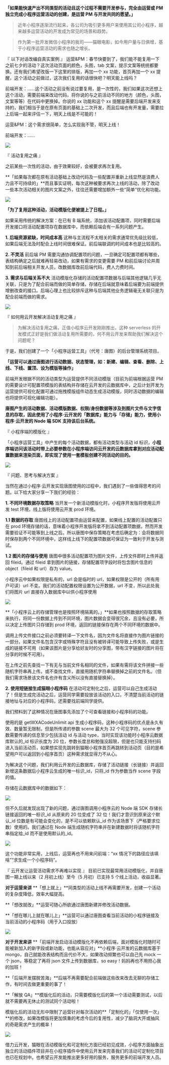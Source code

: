 **「如果能快速产出不同类型的活动且这个过程不需要开发参与，完全由运营或 PM 独立完成小程序运营活动的创建，是运营 PM 与开发共同的愿望。」**

> 近年小程序逐渐流行起来，各公司为吸引更多用户来使用其公司小程序，越来越多运营活动的开发成为常见的场景和趋势。

> 作为第一批开发微信小程序的我司——猫眼电影，如今用户量与日俱增，基于小程序运营活动的需求也随之增长。

『 以下对话改编自真实案例 』
运营&PM：春节快要到了，我们能不能复用一下之前七夕的活动？这次活动页面的颜色，头图，tab 文案，提示文案等统统都要换。还有我们希望改版一下这里的排版，再加一个 xx 功能，首页再加一个 xx 提醒，这个活动之前做过，这次我们复用的话很快吧？明天能上线吗？

前端开发：......这个活动之前没有说过要复用，是一次性的，我们如果这次还想上这个活动，需要前端来改动代码，将你说的与之前活动不同的地方（颜色，头图，文案等等）在代码中更换掉。你说的 xx 功能和这个 xx 提醒是需要后端开发来支持的，我们相当于是在原有页面的基础上二次开发，而且后端也有开发量，需要拉上后端一起来评估一下，明天上线是不可能的！

运营&PM：这个需求很简单，怎么实现我不管，明天上线！

前端开发：......

![](https://puui.qpic.cn/vupload/0/20190717_1563330461314_g16lzz3i4gc.jpeg/0)

『 活动复用之痛 』

之前某些一次性的活动，由于效果较好，会被要求再次复用。

**「如果每次都在原有活动基础上改动代码及一些配置并重新上线显然是浪费人力且不可持续的」**而且事实证明，每次这种被要求再次上线的活动，除了改动一些本次活动相关的图片文案之外，往往还需要增加额外一些“简单”优化和功能。

![](https://puui.qpic.cn/vupload/0/20190717_1563330705770_bvm55y0woh6.jpeg/0)

**「为了复用这种活动，活动模版化便被提上了日程。」**

如果采用传统的解决方案：在已有 B 端系统，添加该活动配置项，同时需要后端开发接口将活动配置项存在数据库中，而依赖后端会有一系列问题产生。

**1. 后端资源紧缺，时间成本高**
这种与主流程不太相关的需求通常优先级比较低，如果后端无法及时配合上线时间很难保证。前后端联调的时间成本也是比较高的。

**2. 不灵活**
前后端 PM 需要沟通协调配置项的问题，一旦确定可配置项都有哪些，表结构确定之后就难再轻易改动，如果有需求的变更需要 PM 和前后端讨论并周知到前后端相关开发人员，改数据库改前后端代码，费人力费时间。

**3. 需求与后端关系不大**
活动模版化存储的活动配置项数据与后端其他逻辑几乎无关联，只是为了配合前端而做的简单存储，存储在后端就意味着后端要为前端提供增删改查的接口。后端心理上也比较排斥这种与后端其他业务逻辑毫无关联只是为配合前端而做的需求。

![](https://puui.qpic.cn/vupload/0/20190717_1563330826348_bhkegb9xkbu.png/0)

『 如何用云开发解决活动复用之痛 』

> 为解决活动复用之痛，正值小程序云开发刚刚推出，这种 serverless 的开发模式正好是我们做活动复用所需要的，何不用云开发来帮助我们解决这个问题呢？

于是，我们创建了一个「小程序运营工具」（代号：唐图）的后台管理系统项目。

**「运营可以通过唐图进行活动数据、状态管理，如：新建、编辑、查看、删除、上线、下线、置顶、设为模版等操作」**

前端开发根据不同的活动类型为运营提供不同活动模版（目前为前端根据运营 PM 的需要设计可配置项模版的表结构并存储在云开发的云数据库中，之后计划开发为运营提供可视化配置可通过拖拽模版组件动态生成活动模版，同时活动数据的编辑也将提供可视化编辑功能）。

**唐图产生的活动数据、活动模版数据、权限/身份数据等涉及到图片文件与文字信息的存取，因此使用了小程序·云开发的「数据库」能力与「存储」能力，使用小程序·云开发的 Node 端 SDK 支持该后台系统。**

『 小程序端的模版化 』

「小程序运营工具」中产生的每个活动数据，都有活动类型与活动 id 标识，**小程序端访问该活动时带上必要参数在小程序端访问云开发的云数据库拿到对应活动配置数据来渲染页面，即实现了使用一套模板创建不同活动的目的。**

![](https://puui.qpic.cn/vupload/0/20190717_1563330995317_fjm7bqajp18.jpeg/0)

『 问题、思考与解决方案 』

当然在通过小程序·云开发实现唐图使用的过程中，我们遇到了一些值得思考的问题。以下给大家分享一下我们的经验：

**1. 不同环境数据存取策略**
当开发一个新活动模版化时，小程序开发版将使用云开发 test 环境，线上版将使用云开发 prod 环境。

**1.1 数据的存取**
唐图线上的活动配置项由运营来配置，如果线上配置的活动配置只在 prod 环境存储的话，意味着小程序开发版将拿不到活动配置项数据，然而开发需要验证不可能等到上线之后。所以唐图中保存策略在考虑后确定为：会将数据同时保存到两个不同环境中，这样线上线下的配置项数据可保证为一致利于开发与测试。

**1.2 图片的存储与使用**
唐图中很多活动配置项为图片文件，上传文件即时上传并返回 fileid。通过 fileid 拿到图片的链接，存储配置项字段时将包含图片信息的 object（fileid 和 url）存为 value。

小程序云中如果权限是私有的，url 会是临时的 url，如果权限是公开的（所有用户可读）url 不变。我们的活动配置权限设置为公开数据，url 不变，所以此处我们将图片 url 直接存入数据库中以供小程序使用

![](https://puui.qpic.cn/vupload/0/20190717_1563331076907_7iuztu8fq5l.jpeg/0)

**「小程序云上的存储管理也是按照环境隔离的。」**如果也按照数据的存取策略来执行，将同一份数据上传到不同环境，图片数据会变得很冗余，且没有必要，所以决定上传图片只存储到 prod 环境，返回的链接保存在两个不同环境的数据中。

调用上传文件接口之前必须要转译一下文件名，因为文件名将直接作为图片链接的一部分。如果文件名包含汉字或特殊字符且没有被转译可能导致上传失败，或是生成的链接不可用（如果该图片是分享给好友时的分享图，带有汉字链接的图片将在分享的时候不可用）。

在上传之前先查找一下有无与当前文件名相同的文件，如果有需将该文件拼接一些随机字符串再上传。或不查找文件，直接用随机字符串替换掉之前的文件名。（但我们需求场景该文件名也许有含义所以没有直接替换掉）。

**2. 使用短链接生成猫眼小程序码**
在活动可定制化之后，运营可以自己生成活动了！但是生成完活动之后，运营同学需要投放该活动的入口，不清楚当前活动的链接地址与对应的小程序码，还需要找前端同学提供。

我们预料到了这种情况在唐图事先添加了个可查看链接和小程序码的功能。

使用的是 getWXACodeUnlimit api 生成小程序码，这种小程序码的优点是永久有效、数量暂无限制，但是所传递的参数 scene 最大为 32 个可见字符，scene 参数需要传递的信息至少包括活动 id 与活动 type，当时实现该功能时小程序云数据库默认的\_id 标识长度为 20 位，参数长度总和勉强没超限，但是也只能支持扫码进入当前活动页，如果想实现先跳转到猫眼小程序首页再跳转到活动页（目的是希望用户可以返回到小程序首页）这种需求就显得力不从心。

为解决这个问题，我们利用云开发的云数据库，存储了活动链接（长链接）并返回新增这条数据后小程序云生成的唯一标识\_id，只将\_id 作为参数当作 scene 字段的值。

存储在云数据库中的数据如下：

![](https://puui.qpic.cn/vupload/0/20190717_1563331164129_9i4m12cuoiw.png/0)

但不久后就发现出现了新的问题，通过唐图调用小程序云的 Node 端 SDK 存储长链接返回的唯一标识\_id 从原来的 20 位变成了 32 位！我们才意识到原来这个默认\_id 位数是有可能会变化的，是不可以依赖默认\_id 作为该场景下（严格要求位数）使用的。我们通过在 Node 端生成随机字符串并在新建数据时将该随机字符串指定给\_id 而不是使用默认的\_id。

![](https://puui.qpic.cn/vupload/0/20190717_1563331196296_g9as7ou6d2d.jpeg/0)

这个功能非常实用，上线后，运营再也不用来问前端：“xx 情况下的路径应该填啥”“求生成一个小程序码”。

『 云开发让运营活动需求不再难以实现 』
目前已实现最常用活动模版化，并自唐图一期上线以来（2 月初上线）至今（5 月初）已支持 5 个线上活动，收益显著。

**对于运营来讲**
**「想上就上」**同类型的活动上线不再需要开发，创建一个活动的复杂度降低，效率大幅提高。

**「想改就改」**运营可随心所欲通过唐图新建并修改活动数据。

**「想在哪儿上就在哪儿上」**运营可以通过唐图查看当前活动的小程序链接及当前活动的小程序码（用于入口投放）

![](https://puui.qpic.cn/vupload/0/20190717_1563331270670_2x384mol9zf.png/0)

**对于开发来讲**
**「前端开发启动活动模版化不再依赖后端，面对模版化时随时可能被新加入的新字段或新功能，也能从容应对」**小程序·云开发的云数据库基于 mongo，自己就能改表结构而且代价不大，如果改动频繁也可以自己先 mock 一个 json，等稳定了再将 json 文件上传到数据库，so easy！妈妈再也不用担心我的加班！

**「后端开发摆脱苦海」**后端不再需要配合前端做这些改来改去无聊的存储工作，有时间去做更重要的事了！

**「解放 QA」**模版化后的活动，只需要模版化后的第一个活动需要测试，以后就不需要再无休止的测试同个活动啦！

模版化后的活动无形中限制了运营针对每次活动的**「定制化的」「仅使用一次」**的修改，如果改模版将更加慎重的考虑今后的复用性，减少了脑洞大开或抽风的奇葩需求产生的概率！

![](https://puui.qpic.cn/vupload/0/20190717_1563331305660_7ack94au9lw.png/0)

借力云开发，猫眼在活动模版化和可定制化方面已经初见成效，小程序方面抽象出独立的活动插件项目并在小程序插件中使用云开发来完善我们的活动可定制化项目也已在规划中。也希望云开发能推出更多好用的服务，服务更多的前端开发人员。
